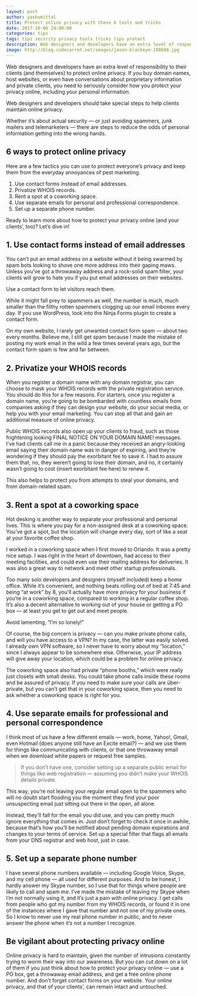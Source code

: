 ```yaml
---
layout: post
author: yashumittal
title: Protect online privacy with these 6 tools and tricks
date: 2017-10-06 20:00:00
categories: tips
tags: tips security privacy tools tricks tips protect
description: Web designers and developers have an extra level of responsibility to their clients to protect online privacy. Start using these 6 tools and tricks today!
image: http://blog.codecarrot.net/images/jason-blackeye-198848.jpg
---
```


Web designers and developers have an extra level of responsibility to their clients (and themselves) to protect online privacy. If you buy domain names, host websites, or even have conversations about proprietary information and private clients, you need to seriously consider how you protect your privacy online, including your personal information.

<div class="callout">
Web designers and developers should take special steps to help clients maintain online privacy.
</div>

Whether it’s about actual security — or just avoiding spammers, junk mailers and telemarketers — there are steps to reduce the odds of personal information getting into the wrong hands.

## 6 ways to protect online privacy

Here are a few tactics you can use to protect everyone’s privacy and keep them from the everyday annoyances of pest marketing.

1. Use contact forms instead of email addresses.
2. Privatize WHOIS records.
3. Rent a spot at a coworking space.
4. Use separate emails for personal and professional correspondence.
5. Set up a separate phone number.

Ready to learn more about how to protect your privacy online (and your clients’, too)? Let’s dive in!

## 1. Use contact forms instead of email addresses

You can’t put an email address on a website without it being swarmed by spam bots looking to shove one more address into their gaping maws. Unless you’ve got a throwaway address and a rock-solid spam filter, your clients will grow to hate you if you put email addresses on their websites.

<div class="callout">
Use a contact form to let visitors reach them.
</div>

While it might fall prey to spammers as well, the number is much, much smaller than the filthy rotten spammers clogging up our email inboxes every day. If you use WordPress, look into the Ninja Forms plugin to create a contact form.

On my own website, I rarely get unwanted contact form spam — about two every months. Believe me, I still get spam because I made the mistake of posting my work email in the wild a few times several years ago, but the contact form spam is few and far between.

## 2. Privatize your WHOIS records

When you register a domain name with any domain registrar, you can choose to mask your WHOIS records with the private registration service. You should do this for a few reasons. For starters, once you register a domain name, you’re going to be bombarded with countless emails from companies asking if they can design your website, do your social media, or help you with your email marketing. You can stop all that and gain an additional measure of online privacy.

Public WHOIS records also open up your clients to fraud, such as those frightening looking FINAL NOTICE ON YOUR DOMAIN NAME! messages. I’ve had clients call me in a panic because they received an angry-looking email saying their domain name was in danger of expiring, and they’re wondering if they should pay the exorbitant fee to save it. I had to assure them that, no, they weren’t going to lose their domain, and no, it certainly wasn’t going to cost (insert exorbitant fee here) to renew it.

This also helps to protect you from attempts to steal your domains, and from domain-related spam.

## 3. Rent a spot at a coworking space

Hot desking is another way to separate your professional and personal lives. This is where you pay for a non-assigned desk at a coworking space. You’ve got a spot, but the location will change every day, sort of like a seat at your favorite coffee shop.

I worked in a coworking space when I first moved to Orlando. It was a pretty nice setup. I was right in the heart of downtown, had access to their meeting facilities, and could even use their mailing address for deliveries. It was also a great way to network and meet other startup professionals.

Too many solo developers and designers (myself included) keep a home office. While it’s convenient, and nothing beats rolling out of bed at 7:45 and being “at work” by 8, you’ll actually have more privacy for your business if you’re in a coworking space, compared to working in a regular coffee shop. It’s also a decent alternative to working out of your house or getting a PO box — at least you get to get out and meet people.

<div class="callout">
Avoid lamenting, “I’m so lonely!”
</div>

Of course, the big concern is privacy — can you make private phone calls, and will you have access to a VPN? In my case, the latter was easily solved. I already own VPN software, so I never have to worry about my “location,” since I always appear to be somewhere else. Otherwise, your IP address will give away your location, which could be a problem for online privacy.

The coworking space also had private “phone booths,” which were really just closets with small desks. You could take phone calls inside these rooms and be assured of privacy. If you need to make sure your calls are über-private, but you can’t get that in your coworking space, then you need to ask whether a coworking space is right for you.

## 4. Use separate emails for professional and personal correspondence

I think most of us have a few different emails — work, home, Yahoo!, Gmail, even Hotmail (does anyone still have an Excite email?) — and we use them for things like communicating with clients, or that one throwaway email when we download white papers or request free samples.

<blockquote>
If you don’t have one, consider setting up a separate public email for things like web registration — assuming you didn’t make your WHOIS details private.
</blockquote>

This way, you’re not leaving your regular email open to the spammers who will no doubt start flooding you the moment they find your poor unsuspecting email just sitting out there in the open, all alone.

Instead, they’ll fall for the email you did use, and you can pretty much ignore everything that comes in. Just don’t forget to check it once in awhile, because that’s how you’ll be notified about pending domain expirations and changes to your terms of service. Set up a special filter that flags all emails from your DNS registrar and web host, just in case.

## 5. Set up a separate phone number

I have several phone numbers available — including Google Voice, Skype, and my cell phone — all used for different purposes. And to be honest, I hardly answer my Skype number, so I use that for things where people are likely to call and spam me. I’ve made the mistake of leaving my Skype when I’m not normally using it, and it’s just a pain with online privacy. I get calls from people who got my number from my WHOIS records, or found it in one of the instances where I gave that number and not one of my private ones. So I know to never use my real phone number in public, and to never answer the phone when it’s not a number I recognize.

## Be vigilant about protecting privacy online

Online privacy is hard to maintain, given the number of intrusions constantly trying to worm their way into our awareness. But you can cut down on a lot of them if you just think about how to protect your privacy online — use a PO box, get a throwaway email address, and get a free online phone number. And don’t forget contact forms on your website. Your online privacy, and that of your clients’, can remain intact and untouched.
